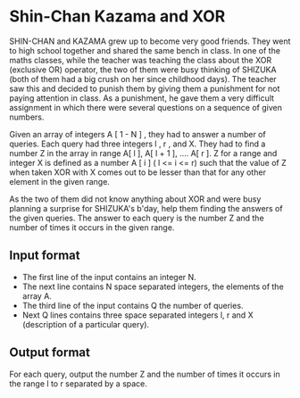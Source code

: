 # Shin-Chan Kazama and XOR

SHIN-CHAN and KAZAMA grew up to become very good friends. They went to high school together and shared the same bench in class. In one of the maths classes, while the teacher was teaching the class about the XOR (exclusive OR) operator, the two of them were busy thinking of SHIZUKA (both of them had a big crush on her since childhood days). The teacher saw this and decided to punish them by giving them a punishment for not paying attention in class. As a punishment, he gave them a very difficult assignment in which there were several questions on a sequence of given numbers.

Given an array of integers A [ 1 - N ] , they had to answer a number of queries. Each query had three integers l , r , and X. They had to find a number Z in the array in range A[ l ], A[ l + 1 ], .... A[ r ]. Z for a range and integer X is defined as a number A [ i ] ( l <= i <= r) such that the value of Z when taken XOR with X comes out to be lesser than that for any other element in the given range.

As the two of them did not know anything about XOR and were busy planning a surprise for SHIZUKA's b'day, help them finding the answers of the given queries. The answer to each query is the number Z and the number of times it occurs in the given range.

## Input format

- The first line of the input contains an integer N.
- The next line contains N space separated integers, the elements of the array A.
- The third line of the input contains Q the number of queries.
- Next Q lines contains three space separated integers l, r and X (description of a particular query).

## Output format

For each query, output the number Z and the number of times it occurs in the range l to r separated by a space.
